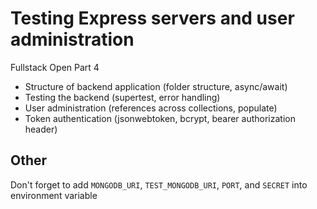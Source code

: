 # Testing Express servers and user administration

Fullstack Open Part 4

- Structure of backend application (folder structure, async/await)
- Testing the backend (supertest, error handling)
- User administration (references across collections, populate)
- Token authentication (jsonwebtoken, bcrypt, bearer authorization header)

## Other

Don't forget to add `MONGODB_URI`, `TEST_MONGODB_URI`, `PORT`, and `SECRET` into environment variable
